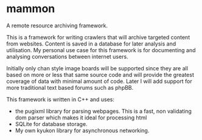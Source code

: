 mammon
======

A remote resource archiving framework.

This is a framework for writing crawlers that will archive targeted content from websites. Content is saved in a database for later analysis and utilisation. My personal use case for this framework is for documenting and analysing conversations between internet users.

Initially only chan style image boards will be supported since they are all based on more or less that same source code and will provide the greatest coverage of data with minimal amount of code. Later I will add support for more traditional text based forums such as phpBB.

This framework is written in C++ and uses:

* the pugixml library for parsing webpages. This is a fast, non validating dom parser which makes it ideal for processing html
* SQLite for database storage.
* My own kyukon library for asynchronous networking.
